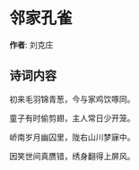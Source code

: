# 邻家孔雀

**作者**: 刘克庄

## 诗词内容

初来毛羽锦青葱，今与家鸡饮啄同。

童子有时偷剪翅，主人常日少开笼。

峤南岁月幽囚里，陇右山川梦寐中。

因笑世间真赝错，绣身翻得上屏风。


